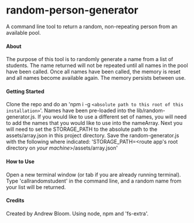 # random-person-generator

A command line tool to return a random, non-repeating person from an available pool.

#### About

The purpose of this tool is to randomly generate a name from a list of students. The name returned will not be repeated until all names in the pool have been called. Once all names have been called, the memory is reset and all names become available again. The memory persists between use.

#### Getting Started

Clone the repo and do an 'npm i -g `<absolute path to this root of this installation>`'.
Names have been pre-loaded into the lib/random-generator.js. If you would like to use a different set of names, you will need to add the names that you would like to use into the nameArray. Next you will need to set the STORAGE_PATH to the absolute path to the assets/array.json in this project directory. Save the random-generator.js with the following where indicated:
'STORAGE_PATH=<route app's root directory on *your machine*>/assets/array.json'

#### How to Use

Open a new terminal window (or tab if you are already running terminal). Type 'callrandomstudent' in the command line, and a random name from your list will be returned.

#### Credits

Created by Andrew Bloom. Using node, npm and 'fs-extra'.
